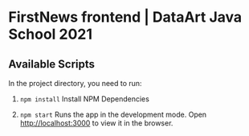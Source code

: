 # FirstNews frontend | DataArt Java School 2021

## Available Scripts

In the project directory, you need to run:

1. `npm install`
Install NPM Dependencies

2. `npm start`
Runs the app in the development mode.
Open [http://localhost:3000](http://localhost:3000) to view it in the browser.
